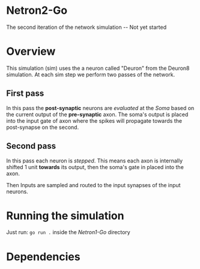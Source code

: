 # Netron2-Go
The second iteration of the network simulation -- Not yet started

# Overview
This simulation (sim) uses the a neuron called "Deuron" from the Deuron8 simulation. At each sim step we perform two passes of the network.

## First pass
In this pass the **post-synaptic** neurons are *evaluated* at the *Soma* based on the current output of the **pre-synaptic** axon. The soma's output is placed into the input gate of axon where the spikes will propagate towards the post-synapse on the second.

## Second pass
In this pass each neuron is *stepped*. This means each axon is internally shifted 1 unit **towards** its output, then the soma's gate in placed into the axon.

Then Inputs are sampled and routed to the input synapses of the input neurons.

# Running the simulation
Just run: ```go run .``` inside the *Netron1-Go* directory


# Dependencies

